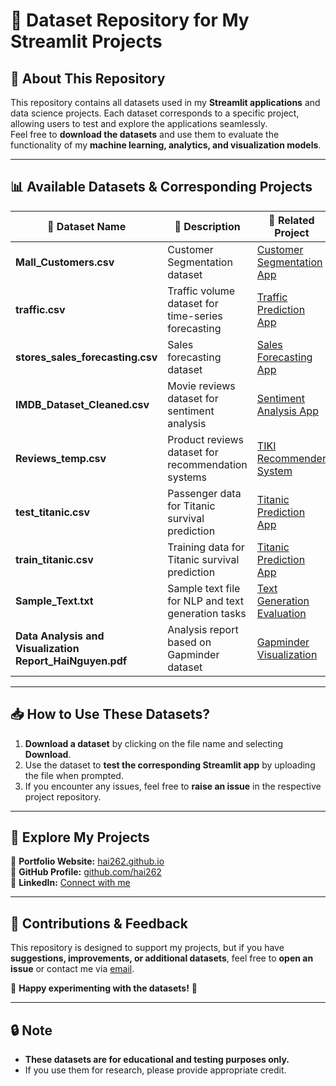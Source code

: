 # 📂 Dataset Repository for My Streamlit Projects

## 📌 About This Repository
This repository contains all datasets used in my **Streamlit applications** and data science projects. Each dataset corresponds to a specific project, allowing users to test and explore the applications seamlessly.  
Feel free to **download the datasets** and use them to evaluate the functionality of my **machine learning, analytics, and visualization models**.

---

## 📊 Available Datasets & Corresponding Projects

| 📁 Dataset Name | 📌 Description | 🔗 Related Project |
|---------------|---------------|------------------|
| **Mall_Customers.csv** | Customer Segmentation dataset | [Customer Segmentation App](https://github.com/hai262/CustomerSegmentationAnalysis) |
| **traffic.csv** | Traffic volume dataset for time-series forecasting | [Traffic Prediction App](https://github.com/hai262/TrafficPrediction) |
| **stores_sales_forecasting.csv** | Sales forecasting dataset | [Sales Forecasting App](https://github.com/hai262/SalesForecasting) |
| **IMDB_Dataset_Cleaned.csv** | Movie reviews dataset for sentiment analysis | [Sentiment Analysis App](https://github.com/hai262/SentimentAnalysis) |
| **Reviews_temp.csv** | Product reviews dataset for recommendation systems | [TIKI Recommender System](https://github.com/hai262/TIKIRecommenderSystem) |
| **test_titanic.csv** | Passenger data for Titanic survival prediction | [Titanic Prediction App](https://github.com/hai262/TitanicPrediction) |
| **train_titanic.csv** | Training data for Titanic survival prediction | [Titanic Prediction App](https://github.com/hai262/TitanicPrediction) |
| **Sample_Text.txt** | Sample text file for NLP and text generation tasks | [Text Generation Evaluation](https://github.com/hai262/TextGenerationEvaluation) |
| **Data Analysis and Visualization Report_HaiNguyen.pdf** | Analysis report based on Gapminder dataset | [Gapminder Visualization](https://github.com/hai262/GapminderVisualization) |

---

## 📥 How to Use These Datasets?
1. **Download a dataset** by clicking on the file name and selecting **Download**.
2. Use the dataset to **test the corresponding Streamlit app** by uploading the file when prompted.
3. If you encounter any issues, feel free to **raise an issue** in the respective project repository.

---

## 🔗 Explore My Projects
🔹 **Portfolio Website:** [hai262.github.io](https://hai262.github.io/)  
🔹 **GitHub Profile:** [github.com/hai262](https://github.com/hai262)  
🔹 **LinkedIn:** [Connect with me](https://www.linkedin.com/in/hai-nguyen-quoc-287953200/)  

---

## 📢 Contributions & Feedback
This repository is designed to support my projects, but if you have **suggestions, improvements, or additional datasets**, feel free to **open an issue** or contact me via [email](mailto:nguyenquochai.hv@gmail.com).  

🚀 **Happy experimenting with the datasets!** 🚀

---

## 🔒 Note
- **These datasets are for educational and testing purposes only.**  
- If you use them for research, please provide appropriate credit.
